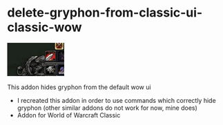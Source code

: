 # delete-gryphon-from-classic-ui-classic-wow

<img src="readme-demo.gif" />

This addon hides gryphon from the default wow ui

- I recreated this addon in order to use commands which correctly hide gryphon (other similar addons do not work for now, mine does)
- Addon for World of Warcraft Classic
